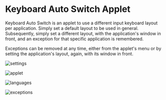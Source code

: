 # Keyboard Auto Switch Applet

Keyboard Auto Switch is an applet to use a different input keyboard layout per application. Simply set a default layout to be used in general. Subsequently, simply set a different layout, with the application's window in front, and an exception for that specific application is remembered.

Exceptions can be removed at any time, either from the applet's menu or by setting the application's layout, again, with its window in front.

![settings](https://github.com/UbuntuBudgie/budgie-extras/blob/master/budgie-keyboard-autoswitch/settings.png)

![applet](https://github.com/UbuntuBudgie/budgie-extras/blob/master/budgie-keyboard-autoswitch/applet.png)

![languages](https://github.com/UbuntuBudgie/budgie-extras/blob/master/budgie-keyboard-autoswitch/languages.png)

![exceptions](https://github.com/UbuntuBudgie/budgie-extras/blob/master/budgie-keyboard-autoswitch/exceptions.png)


